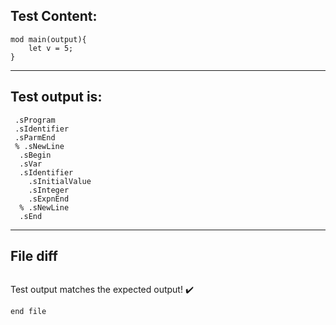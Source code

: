 
Test Content: 
-------------------------
```
mod main(output){
    let v = 5;
}
```
------------------------
Test output is: 
-------------------------
```
 .sProgram
 .sIdentifier
 .sParmEnd
 % .sNewLine
  .sBegin
  .sVar
  .sIdentifier
    .sInitialValue
    .sInteger
    .sExpnEnd
  % .sNewLine
  .sEnd

```
------------------------

File diff
-------------------------
```diff

```
Test output matches the expected output! :heavy_check_mark:

```
end file
